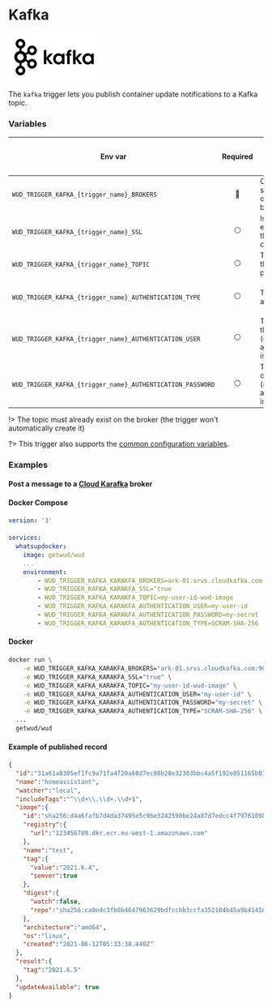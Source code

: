 # Kafka
![logo](kafka.png)

The `kafka` trigger lets you publish container update notifications to a Kafka topic.

### Variables

| Env var                                                    | Required       | Description                                                      | Supported values                         | Default value when missing |
| ---------------------------------------------------------- |:--------------:| ---------------------------------------------------------------- | ---------------------------------------- | -------------------------- | 
| `WUD_TRIGGER_KAFKA_{trigger_name}_BROKERS`                 | :red_circle:   | Comma separated list of Kafka brokers                            |                                          |                            |
| `WUD_TRIGGER_KAFKA_{trigger_name}_SSL`                     | :white_circle: | Is SSL enabled on the TLS connection                             | `true`, `false`                          | `false`                    |
| `WUD_TRIGGER_KAFKA_{trigger_name}_TOPIC`                   | :white_circle: | The name of the topic to publish                                 |                                          | `wud-container`            |
| `WUD_TRIGGER_KAFKA_{trigger_name}_AUTHENTICATION_TYPE`     | :white_circle: | The type for authentication                                      | `PLAIN`, `SCRAM-SHA-256`, `SCRAM-SHA-12` | `PLAIN`                    |
| `WUD_TRIGGER_KAFKA_{trigger_name}_AUTHENTICATION_USER`     | :white_circle: | The name of the user (required if authentication is enabled)     |                                          |                            |
| `WUD_TRIGGER_KAFKA_{trigger_name}_AUTHENTICATION_PASSWORD` | :white_circle: | The password of the user (required if authentication is enabled) |                                          |                            |

!> The topic must already exist on the broker (the trigger won't automatically create it)

?> This trigger also supports the [common configuration variables](configuration/triggers/?id=common-trigger-configuration).

### Examples

#### Post a message to a&nbsp;[Cloud Karafka](https://www.cloudkarafka.com/) broker

<!-- tabs:start -->
#### **Docker Compose**
```yaml
version: '3'

services:
  whatsupdocker:
    image: getwud/wud
    ...
    environment:
        - WUD_TRIGGER_KAFKA_KARAKFA_BROKERS=ark-01.srvs.cloudkafka.com:9094,ark-02.srvs.cloudkafka.com:9094,ark-03.srvs.cloudkafka.com:9094
        - WUD_TRIGGER_KAFKA_KARAKFA_SSL="true
        - WUD_TRIGGER_KAFKA_KARAKFA_TOPIC=my-user-id-wud-image
        - WUD_TRIGGER_KAFKA_KARAKFA_AUTHENTICATION_USER=my-user-id
        - WUD_TRIGGER_KAFKA_KARAKFA_AUTHENTICATION_PASSWORD=my-secret
        - WUD_TRIGGER_KAFKA_KARAKFA_AUTHENTICATION_TYPE=SCRAM-SHA-256
```

#### **Docker**
```bash
docker run \
    -e WUD_TRIGGER_KAFKA_KARAKFA_BROKERS="ark-01.srvs.cloudkafka.com:9094,ark-02.srvs.cloudkafka.com:9094,ark-03.srvs.cloudkafka.com:9094" \
    -e WUD_TRIGGER_KAFKA_KARAKFA_SSL="true" \
    -e WUD_TRIGGER_KAFKA_KARAKFA_TOPIC="my-user-id-wud-image" \
    -e WUD_TRIGGER_KAFKA_KARAKFA_AUTHENTICATION_USER="my-user-id" \
    -e WUD_TRIGGER_KAFKA_KARAKFA_AUTHENTICATION_PASSWORD="my-secret" \
    -e WUD_TRIGGER_KAFKA_KARAKFA_AUTHENTICATION_TYPE="SCRAM-SHA-256" \
  ...
  getwud/wud
```
<!-- tabs:end -->

#### Example of published record
```json
{
  "id":"31a61a8305ef1fc9a71fa4f20a68d7ec88b28e32303bbc4a5f192e851165b816",
  "name":"homeassistant",
  "watcher":"local",
  "includeTags":"^\\d+\\.\\d+.\\d+$",
  "image":{
    "id":"sha256:d4a6fafb7d4da37495e5c9be3242590be24a87d7edcc4f79761098889c54fca6",
    "registry":{
      "url":"123456789.dkr.ecr.eu-west-1.amazonaws.com"
    },
    "name":"test",
    "tag":{
      "value":"2021.6.4",
      "semver":true
    },
    "digest":{
      "watch":false,
      "repo":"sha256:ca0edc3fb0b4647963629bdfccbb3ccfa352184b45a9b4145832000c2878dd72"
    },
    "architecture":"amd64",
    "os":"linux",
    "created":"2021-06-12T05:33:38.440Z"
  },
  "result":{
    "tag":"2021.6.5"
  },
  "updateAvailable": true
}
```

